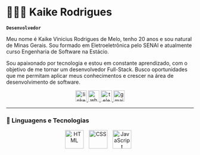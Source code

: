 # 👩🏻‍💻 Kaike Rodrigues

**`Desenvolvedor`**

Meu nome é Kaike Vinicius Rodrigues de Melo, tenho 20 anos e sou natural de Minas Gerais. Sou formado em Eletroeletrônica pelo SENAI e atualmente curso Engenharia de Software na Estácio.

Sou apaixonado por tecnologia e estou em constante aprendizado, com o objetivo de me tornar um desenvolvedor Full-Stack. Busco oportunidades que me permitam aplicar meus conhecimentos e crescer na área de desenvolvimento de software.

<div align="center">
  <a href="https://www.linkedin.com/in/kaike-rodrigues-0b8561358/" target="_blank">
    <img src="https://img.shields.io/static/v1?message=LinkedIn&logo=linkedin&label=&color=0077B5&logoColor=white&labelColor=&style=for-the-badge" height="30" alt="linkedin logo"/>
  </a>
  <a href="https://wa.me/55988383004" target="_blank">
    <img src="https://img.shields.io/static/v1?message=Whatsapp&logo=whatsapp&label=&color=25D366&logoColor=white&labelColor=&style=for-the-badge" height="30" alt="whatsapp logo"/>
  </a>
  <a href="https://t.me/kaikevinicius" target="_blank">
    <img src="https://img.shields.io/static/v1?message=Telegram&logo=telegram&label=&color=2CA5E0&logoColor=white&labelColor=&style=for-the-badge" height="30" alt="telegram logo"/>
  </a>
  <a href="mailto:kaikevinicius789@gmail.com" target="_blank">
    <img src="https://img.shields.io/static/v1?message=Gmail&logo=gmail&label=&color=D14836&logoColor=white&labelColor=&style=for-the-badge" height="30" alt="gmail logo"/>
  </a>
</div>

---

### 🤖 Linguagens e Tecnologias


<div align="center">
  <img 
      alt="HTML"
      title="HTML5" 
      width="50px" 
      style="padding-right: 10px;" 
      src="https://cdn.jsdelivr.net/gh/devicons/devicon@latest/icons/html5/html5-original.svg" 
  />
  <img 
      alt="CSS" 
      title="CSS3"
      width="50px" 
      style="padding-right: 10px;" 
      src="https://cdn.jsdelivr.net/gh/devicons/devicon@latest/icons/css3/css3-original.svg" 
  />
  <img 
      alt="JavaScript" 
      title="JavaScript"
      width="50px" 
      style="padding-right: 10px;" 
      src="https://cdn.jsdelivr.net/gh/devicons/devicon@latest/icons/javascript/javascript-original.svg" 
  />

</div>
